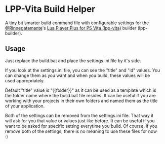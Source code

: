 # LPP-Vita Build Helper
A tiny bit smarter build command file with configurable settings for the [@Rinnegatamante](https://github.com/Rinnegatamante)'s [Lua Player Plus for PS Vita (lpp-vita)](https://github.com/Rinnegatamante/lpp-vita) builder (lpp-builder).

## Usage

Just replace the build.bat and place the settings.ini file by it's side.

If you look at the settings.ini file, you can see the "title" and "id" values. You can change them as you want and when you build, these values will be used appropriately.

Default "title" value is "{{folder}}" as it can be used as a template which is the folder name where the build.bat file resides. It can be useful if you are working with your projects in their own folders and named them as the title of your application.

Both of the settings can be removed from the settings.ini file. That way it will ask for you that value or values just like before. It can be useful if you want to be asked for specific setting everytime you build. Of course, if you remove both of the settings, there is no meaning to use these files for now :)
